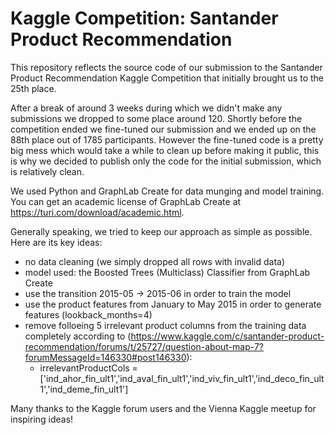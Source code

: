 # Kaggle Competition: Santander Product Recommendation

This repository reflects the source code of our submission to the Santander Product Recommendation Kaggle Competition that initially brought us to the 25th place.

After a break of around 3 weeks during which we didn't make any submissions we dropped to some place around 120. Shortly before the competition ended we fine-tuned our submission and we ended up on the 88th place out of 1785 participants. However the fine-tuned code is a pretty big mess which would take a while to clean up before making it public, this is why we decided to publish only the code for the initial submission, which is relatively clean.

We used Python and GraphLab Create for data munging and model training. You can get an academic license of GraphLab Create at https://turi.com/download/academic.html.

Generally speaking, we tried to keep our approach as simple as possible. Here are its key ideas:

* no data cleaning (we simply dropped all rows with invalid data)
* model used: the Boosted Trees (Multiclass) Classifier from GraphLab Create
* use the transition 2015-05 -> 2015-06  in order to train the model
* use the product features from January to May 2015 in order to generate features (lookback_months=4)
* remove folloeing 5 irrelevant product columns from the training data completely according to (https://www.kaggle.com/c/santander-product-recommendation/forums/t/25727/question-about-map-7?forumMessageId=146330#post146330):
    * irrelevantProductCols =['ind_ahor_fin_ult1','ind_aval_fin_ult1','ind_viv_fin_ult1','ind_deco_fin_ult1','ind_deme_fin_ult1']

Many thanks to the Kaggle forum users and the Vienna Kaggle meetup for inspiring ideas!
